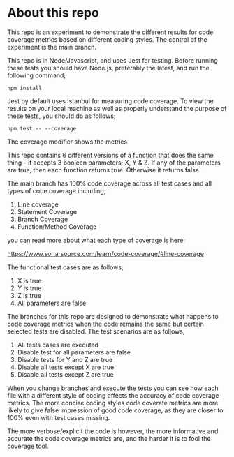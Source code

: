 # About this repo

This repo is an experiment to demonstrate the different results for code coverage metrics based on different coding styles. The control of the experiment is the main branch.

This repo is in Node/Javascript, and uses Jest for testing. Before running these tests you should have Node.js, preferably the latest, and run the following command;

`npm install`

Jest by default uses Istanbul for measuring code coverage. To view the results on your local machine as well as properly understand the purpose of these tests, you should do as follows;

`npm test -- --coverage`

The coverage modifier shows the metrics

This repo contains 6 different versions of a function that does the same thing - it accepts 3 boolean parameters; X, Y & Z. If any of the parameters are true, then each function returns true. Otherwise it returns false.

The main branch has 100% code coverage across all test cases and all types of code coverage including;

1. Line coverage
1. Statement Coverage
1. Branch Coverage
1. Function/Method Coverage

you can read more about what each type of coverage is here;

https://www.sonarsource.com/learn/code-coverage/#line-coverage

The functional test cases are as follows;

1. X is true
1. Y is true
1. Z is true
1. All parameters are false

The branches for this repo are designed to demonstrate what happens to code coverage metrics when the code remains the same but certain selected tests are disabled. The test scenarios are as follows;

1. All tests cases are executed
1. Disable test for all parameters are false
1. Disable tests for Y and Z are true
1. Disable all tests except X are true
1. Disable all tests except Z are true

When you change branches and execute the tests you can see how each file with a different style of coding affects the accuracy of code coverage metrics. The more concise coding styles code coverate metrics are more likely to give false impression of good code coverage, as they are closer to 100% even with test cases missing.

The more verbose/explicit the code is however, the more informative and accurate the code coverage metrics are, and the harder it is to fool the coverage tool.
